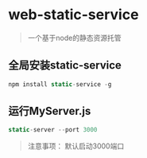 # web-static-service
>一个基于node的静态资源托管
## 全局安装static-service
```javascript
npm install static-service -g
```
## 运行MyServer.js
```javascript
static-server --port 3000
```
>注意事项： 默认启动3000端口
